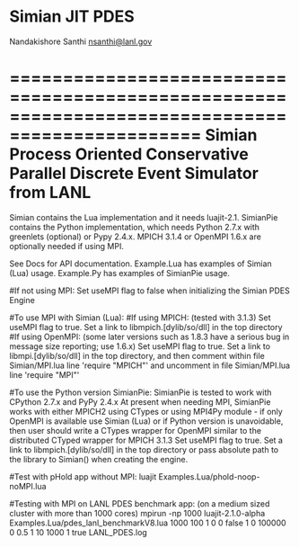# Simian JIT PDES

Nandakishore Santhi <nsanthi@lanl.gov>

================================================================================================
Simian Process Oriented Conservative Parallel Discrete Event Simulator from LANL
================================================================================================

Simian contains the Lua implementation and it needs luajit-2.1. SimianPie contains the Python implementation, which needs Python 2.7.x with greenlets (optional) or Pypy 2.4.x. MPICH 3.1.4 or OpenMPI 1.6.x are optionally needed if using MPI.

See Docs for API documentation. Example.Lua has examples of Simian (Lua) usage. Example.Py has examples of SimianPie usage.

#If not using MPI:
    Set useMPI flag to false when initializing the Simian PDES Engine

#To use MPI with Simian (Lua):
    #If using MPICH: (tested with 3.1.3)
        Set useMPI flag to true. Set a link to libmpich.[dylib/so/dll] in the top directory
    #If using OpenMPI: (some later versions such as 1.8.3 have a serious bug in message size reporting; use 1.6.x)
        Set useMPI flag to true. Set a link to libmpi.[dylib/so/dll] in the top directory, and then comment within file Simian/MPI.lua line 'require "MPICH"' and uncomment in file Simian/MPI.lua line 'require "MPI"'

#To use the Python version SimianPie:
    SimianPie is tested to work with CPython 2.7.x and PyPy 2.4.x
    At present when needing MPI, SimianPie works with either MPICH2 using CTypes or using MPI4Py module - if only OpenMPI is available use Simian (Lua) or if Python version is unavoidable, then user should write a CTypes wrapper for OpenMPI similar to the distributed CTyped wrapper for MPICH 3.1.3
        Set useMPI flag to true. Set a link to libmpich.[dylib/so/dll] in the top directory or pass absolute path to the library to Simian() when creating the engine.

#Test with pHold app without MPI:
    luajit Examples.Lua/phold-noop-noMPI.lua

#Testing with MPI on LANL PDES benchmark app:
    (on a medium sized cluster with more than 1000 cores)
    mpirun -np 1000 luajit-2.1.0-alpha Examples.Lua/pdes_lanl_benchmarkV8.lua 1000 100 1 0 0 false 1 0 100000 0 0.5 1 10 1000 1 true LANL_PDES.log
